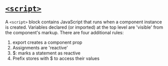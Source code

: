 # [`<script>`](https://svelte.dev/docs/svelte-components#script)
A `<script>` block contains JavaScript that runs when a component instance is created. Variables declared (or imported) at the top level are 'visible' from the component's markup. There are four additional rules:
1. export creates a component prop
2. Assignments are 'reactive'
3. $: marks a statement as reactive
4. Prefix stores with $ to access their values
